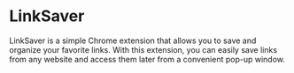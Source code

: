# LinkSaver

LinkSaver is a simple Chrome extension that allows you to save and organize your favorite links. With this extension, you can easily save links from any website and access them later from a convenient pop-up window.